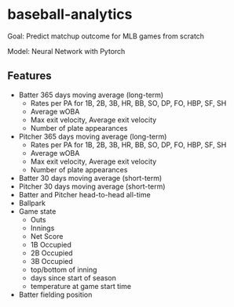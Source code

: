 # baseball-analytics

Goal: Predict matchup outcome for MLB games from scratch

Model: Neural Network with Pytorch

## Features
- Batter 365 days moving average (long-term)
  - Rates per PA for 1B, 2B, 3B, HR, BB, SO, DP, FO, HBP, SF, SH
  - Average wOBA 
  - Max exit velocity, Average exit velocity 
  - Number of plate appearances
- Pitcher 365 days moving average (long-term)
  - Rates per PA for 1B, 2B, 3B, HR, BB, SO, DP, FO, HBP, SF, SH
  - Average wOBA 
  - Max exit velocity, Average exit velocity 
  - Number of plate appearances
- Batter 30 days moving average (short-term)
- Pitcher 30 days moving average (short-term)
- Batter and Pitcher head-to-head all-time
- Ballpark
- Game state
  - Outs
  - Innings
  - Net Score
  - 1B Occupied
  - 2B Occupied
  - 3B Occupied
  - top/bottom of inning
  - days since start of season
  - temperature at game start time
- Batter fielding position
